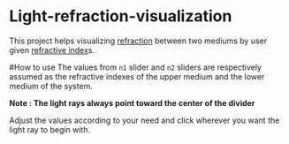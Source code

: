# Light-refraction-visualization
This project helps visualizing [refraction](https://en.wikipedia.org/wiki/Refraction) between two mediums by user given [refractive index](https://en.wikipedia.org/wiki/Refractive_index)s.

#How to use
The values from `n1` slider and `n2` sliders are respectively assumed as the refractive indexes of the upper medium and the lower medium of the system.  

__Note : The light rays always point toward the center of the divider__

Adjust the values according to your need and click wherever you want the light ray to begin with.
